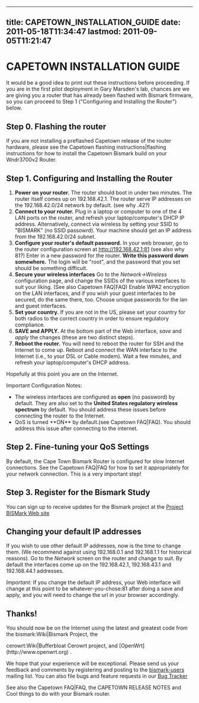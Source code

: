 
---
title: CAPETOWN_INSTALLATION_GUIDE
date: 2011-05-18T11:34:47
lastmod: 2011-09-05T11:21:47
---
CAPETOWN INSTALLATION GUIDE
===========================

It would be a good idea to print out these instructions before
proceeding. If you are in the first pilot deployment in Gary Marsden's
lab, chances are we are giving you a router that has already been
flashed with Bismark firmware, so you can proceed to Step 1
("Configuring and Installing the Router") below.

Step 0. Flashing the router
---------------------------

If you are not installing a preflashed <link>Capetown</link> release of
the router hardware, please see the <link>Capetown flashing
instructions|flashing instructions</link> for how to install the
Capetown Bismark build on your <link>Wndr3700v2</link> Router.

Step 1. Configuring and Installing the Router
---------------------------------------------

1.  **Power on your router.** The router should boot in under
    two minutes. The router itself comes up on 192.168.42.1. The router
    serve IP addresses on the 192.168.42.0/24 network by default. (see
    <link>why .42</link>?)
2.  **Connect to your router.** Plug in a laptop or computer to one of
    the 4 LAN ports on the router, and refresh your laptop/computer's
    DHCP IP address. Alternatively, connect via wireless by setting your
    SSID to "BISMARK" (no SSID passowrd). Your machine should get an IP
    address from the 192.168.42.0/24 subnet.
3.  **Configure your router's default password.** In your web browser,
    go to the router configuration screen at http://192.168.42.1:81 (see
    also <link>why 81</link>?) Enter in a new password for the router.
    **Write this password down somewhere.** The login will be "root",
    and the password that you set should be something difficult.
4.  **Secure your wireless interfaces** Go to the *Network-&gt;Wireless*
    configuration page, and change the SSIDs of the various interfaces
    to suit your liking. (See also <link>Capetown FAQ|FAQ</link>) Enable
    WPA2 encryption on the LAN interfaces, and if you wish your guest
    interfaces to be secured, do the same there, too. Choose unique
    passwords for the lan and guest interfaces.
5.  **Set your country.** If you are not in the US, please set your
    country for both radios to the correct country in order to ensure
    regulatory compliance.
6.  **SAVE and APPLY.** At the bottom part of the Web interface, *save*
    and *apply* the changes (these are two distinct steps).
7.  **Reboot the router.** You will need to reboot the router for SSH
    and the Internet to come up. Reboot and connect the WAN interface to
    the Internet (i.e., to your DSL or Cable modem). Wait a few minutes,
    and refresh your laptop/computer's DHCP address.

Hopefully at this point you are on the Internet.

Important Configuration Notes:

-   The wireless interfaces are configured as **open** (no password)
    by default. They are also set to the **United States regulatory
    wireless spectrum** by default. You should address these issues
    before connecting the router to the Internet.
-   <link>QoS</link> is turned **ON** by default.(see <link>Capetown
    FAQ|FAQ</link>). You should address this issue after connecting to
    the internet.

Step 2. Fine-tuning your QoS Settings
-------------------------------------

By default, the Cape Town Bismark Router is configured for slow Internet
connections. See the <link>Capetown FAQ|FAQ</link> for how to set it
appropriately for your network connection. This is a very important
step!

Step 3. Register for the Bismark Study
--------------------------------------

You can sign up to receive updates for the Bismark project at the
[Project BISMark Web site](http://projectbismark.net)

Changing your default IP addresses
----------------------------------

If you wish to use other default IP addresses, now is the time to change
them. (We recommend against using 192.168.0.1 and 192.168.1.1 for
historical reasons). Go to the *Network* screen on the router and change
to suit. By default the interfaces come up on the 192.168.42.1,
192.168.43.1 and 192.168.44.1 addresses.

*Important:* If you change the default IP address, your Web interface
will change at this point to be whatever-you-chose:81 after doing a save
and apply, and you will need to change the url in your browser
accordingly.

Thanks!
-------

You should now be on the Internet using the latest and greatest code
from the <link>bismark:Wiki|Bismark</link> Project, the
<link>cerowrt:Wiki|Bufferbloat Cerowrt</link> project, and
[OpenWrt](http://www.openwrt.org) .

We hope that your experience will be exceptional. Please send us your
feedback and comments by registering and posting to the
[bismark-users](http://lists.noise.gatech.edu/listinfo/bismark-users)
mailing list. You can also file bugs and feature requests in our [Bug
Tracker](http://www.bufferbloat.net/projects/bismark/issues)

See also the <link>Capetown FAQ|FAQ</link>, the <link>CAPETOWN RELEASE
NOTES</link> and <link>Cool things to do with your Bismark
router</link>.

